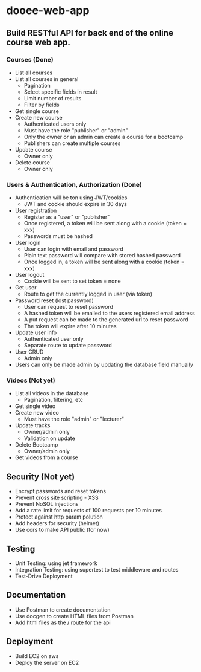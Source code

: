 # dooee-web-app

## Build RESTful API for back end of the online course web app. 

### Courses (Done)
- List all courses
- List all courses in general
   * Pagination
   * Select specific fields in result
   * Limit number of results
   * Filter by fields
- Get single course
- Create new course
  * Authenticated users only
  * Must have the role "publisher" or "admin"
  * Only the owner or an admin can create a course for a bootcamp
  * Publishers can create multiple courses
- Update course
  * Owner only
- Delete course
  * Owner only

### Users & Authentication, Authorization (Done)
- Authentication will be ton using JWT/cookies
  * JWT and cookie should expire in 30 days
- User registration
  * Register as a "user" or "publisher"
  * Once registered, a token will be sent along with a cookie (token = xxx)
  * Passwords must be hashed
- User login
  * User can login with email and password
  * Plain text password will compare with stored hashed password
  * Once logged in, a token will be sent along with a cookie (token = xxx)
- User logout
  * Cookie will be sent to set token = none
- Get user
  * Route to get the currently logged in user (via token)
- Password reset (lost password)
  * User can request to reset password
  * A hashed token will be emailed to the users registered email address
  * A put request can be made to the generated url to reset password
  * The token will expire after 10 minutes
- Update user info
  * Authenticated user only
  * Separate route to update password
- User CRUD
  * Admin only
- Users can only be made admin by updating the database field manually

### Videos (Not yet)
- List all videos in the database
  * Pagination, filtering, etc
- Get single video
- Create new video
  * Must have the role "admin" or "lecturer"
- Update tracks
  * Owner/admin only
  * Validation on update
- Delete Bootcamp
  * Owner/admin only
- Get videos from a course

## Security (Not yet)
- Encrypt passwords and reset tokens
- Prevent cross site scripting - XSS
- Prevent NoSQL injections
- Add a rate limit for requests of 100 requests per 10 minutes
- Protect against http param polution
- Add headers for security (helmet)
- Use cors to make API public (for now)

## Testing
- Unit Testing: using jet framework
- Integration Testing: using supertest to test middleware and routes
- Test-Drive Deployment

## Documentation
- Use Postman to create documentation
- Use docgen to create HTML files from Postman
- Add html files as the / route for the api

## Deployment
- Build EC2 on aws
- Deploy the server on EC2
